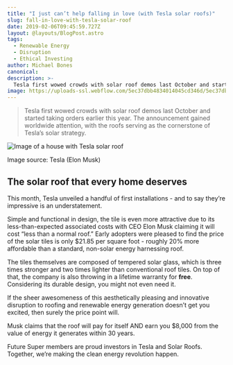 ```yaml
---
title: "I just can’t help falling in love (with Tesla solar roofs)"
slug: fall-in-love-with-tesla-solar-roof
date: 2019-02-06T09:45:59.727Z
layout: @layouts/BlogPost.astro
tags:
  - Renewable Energy
  - Disruption
  - Ethical Investing
author: Michael Bones
canonical:
description: >-
  Tesla first wowed crowds with solar roof demos last October and started taking orders earlier this year. Future Super members are proud investors in Tesla and Solar Roofs. Read how together, we’re making the clean energy revolution happen.
image: https://uploads-ssl.webflow.com/5ec37dbb4834014045cd346d/5ec37dbc4834010cd5cd3e2b_5c1443dba80838e07d0d225b_Tesla-Solar-Roofs_main%20(1).png
---
```


> Tesla first wowed crowds with solar roof demos last October and started taking orders earlier this year. The announcement gained worldwide attention, with the roofs serving as the cornerstone of Tesla’s solar strategy.

![Image of a house with Tesla solar roof](<https://uploads-ssl.webflow.com/5ec37dbb4834014045cd346d/5ec37dbc4834010cd5cd3e2b_5c1443dba80838e07d0d225b_Tesla-Solar-Roofs_main%20(1).png>)

Image source: Tesla (Elon Musk)

## The solar roof that every home deserves

This month, Tesla unveiled a handful of first installations - and to say they’re impressive is an understatement.

Simple and functional in design, the tile is even more attractive due to its less-than-expected associated costs with CEO Elon Musk claiming it will cost “less than a normal roof.” Early adopters were pleased to find the price of the solar tiles is only $21.85 per square foot - roughly 20% more affordable than a standard, non-solar energy harnessing roof.

The tiles themselves are composed of tempered solar glass, which is three times stronger and two times lighter than conventional roof tiles. On top of that, the company is also throwing in a lifetime warranty for **free**. Considering its durable design, you might not even need it.

If the sheer awesomeness of this aesthetically pleasing and innovative disruption to roofing and renewable energy generation doesn’t get you excited, then surely the price point will.

Musk claims that the roof will pay for itself AND earn you $8,000 from the value of energy it generates within 30 years.

Future Super members are proud investors in Tesla and Solar Roofs. Together, we’re making the clean energy revolution happen.
